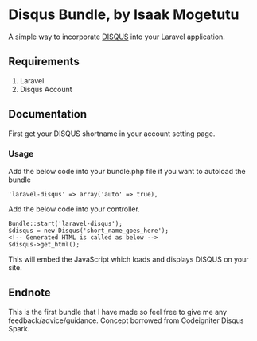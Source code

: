 # Disqus Bundle, by Isaak Mogetutu

A simple way to incorporate [DISQUS][1] into your Laravel application.

## Requirements

1. Laravel
2. Disqus Account

## Documentation

First get your DISQUS shortname in your account setting page.


### Usage
Add the below code into your bundle.php file if you want to autoload the bundle

    'laravel-disqus' => array('auto' => true),

Add the below code into your controller.

    Bundle::start('laravel-disqus');
    $disqus = new Disqus('short_name_goes_here');
    <!-- Generated HTML is called as below -->
    $disqus->get_html();

This will embed the JavaScript which loads and displays DISQUS on your site.

## Endnote

This is the first bundle that I have made so feel free to give me any feedback/advice/guidance. Concept borrowed from
Codeigniter Disqus Spark.

[1]: http://disqus.com/
